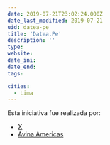 ```yaml
---
date: 2019-07-21T23:02:24.000Z
date_last_modified: 2019-07-21
uid: datea-pe
title: 'Datea.Pe'
description: ''
type: 
website: 
date_ini: 
date_end: 
tags:

cities: 
  - Lima
---
```


Esta iniciativa fue realizada por:

- [X](/organizaciones/la-factura)
- [Avina Americas](/organizaciones/avina)
